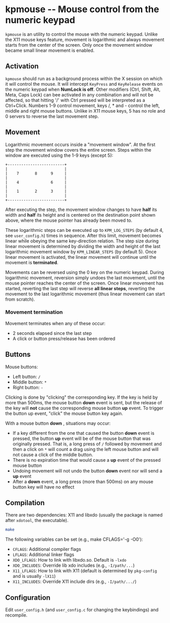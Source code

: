 kpmouse -- Mouse control from the numeric keypad
============================================================

`kpmouse` is an utility to control the mouse with the numeric keypad. Unlike the X11 mouse keys feature, movement is logarithmic and always movement starts from the center of the screen. Only once the movement window became small linear movement is enabled.

Activation
------------

`kpmouse` should run as a background process within the X session on which it will control the mouse. It will intercept `KeyPress` and `KeyRelease` events on the numeric keypad when **NumLock is off**. Other modifiers (Ctrl, Shift, Alt, Meta, Caps Lock) can bee activated in any combination and will not be affected, so that hitting '/' with Ctrl pressed will be interpreted as a Ctrl+Click. Numbers 1-9 control movement, keys /, * and - control the left, middle and right mouse buttons. Unlike in X11 mouse keys, 5 has no role and 0 servers to reverse the last movement step.

Movement
----------

Logarithmic movement occurs inside a "movement window". At the first step the movement window covers the entire screen. Steps within the window are executed using the 1-9 keys (except 5):

```
+-------------------------+
|                         |
|    7       8      9     |
|                         |
|    4              6     |
|                         |
|    1       2      3     | 
|                         | 
+-------------------------+
```

After executing the step, the movement window changes to have **half** its width and **half** its height and is centered on the destination point shown above, where the mouse pointer has already been moved to.

These logarithmic steps can be executed up to `KPM_LOG_STEPS` (by default 4, see `user_config.h`) times in sequence. After this limit, movement becomes linear while obeying the same key-direction relation. The step size during linear movement is determined by dividing the width and height of the last logarithmic movement window by `KPM_LINEAR_STEPS` (by default 5). Once linear movement is activated, the linear movement will continue until the movement is **terminated**.

Movements can be reversed using the 0 key on the numeric keypad. During logarithmic movement, reversion simply undoes the last movement, until the mouse pointer reaches the center of the screen. Once linear movement has started, reverting the last step will reverse **all linear steps**, reverting the movement to the last logarithmic movement (thus linear movement can start from scratch).

### Movement termination

Movement terminates when any of these occur:

- 2 seconds elapsed since the last step
- A click or button press/release has been ordered

Buttons
---------

Mouse buttons:
- Left button: `/`
- Middle button: `*`
- Right button: `-`

Clicking is done by "clicking" the corresponding key. If the key is held by more than 500ms, the mouse button **down** event is sent, but the release of the key will **not** cause the corresponding mouse button **up** event. To trigger the button up event, "click" the mouse button key again.

With a mouse button **down** , situations may occur:
- If a key different from the one that caused the button **down** event is pressed, the button **up** event will be of the mouse button that was originally pressed. That is, a long press of `/` followed by movement and then a click on `*` will count a drag using the left mouse button and will not cause a click of the middle button.
- There is no expiration time that would cause a **up** event of the pressed mouse button
- Undoing movement will not undo the button **down** event nor will send a **up** event
- After a **down** event, a long press (more than 500ms) on any mouse button key will have no effect

Compilation
--------------

There are two dependencies: X11 and libxdo (usually the package is named after `xdotool`, the executable).

```bash
make
```

The following variables can be set (e.g., make CFLAGS='-g -O0'):
- `CFLAGS`: Additional compiler flags
- `LFLAGS`: Additional linker flags
- `XDO_LFLAGS`: How to link with libxdo.so. Default is `-lxdo`
- `XDO_INCLUDES`: Override lib xdo includes (e.g., `-I/path/...`)
- `X11_LFLAGS`: How to link with X11 (default is determined by `pkg-config` and is usually `-lX11`)
- `X11_INCLUDES`: Override X11 include dirs (e.g., `-I/path/.../`)

Configuration
----------------

Edit `user_config.h` (and `user_config.c` for changing the keybindings) and recompile.


<!--  LocalWords:  kpmouse KeyPress KeyRelease NumLock Ctrl KPM config libxdo
 -->
<!--  LocalWords:  xdotool CFLAGS LFLAGS XDO lxdo xdo lX dirs
 -->
